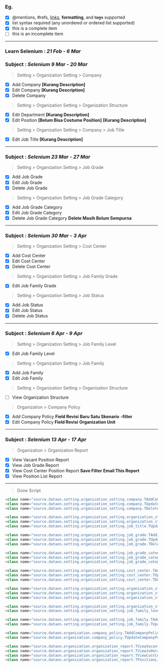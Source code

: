 ### Eg.
- [x] @mentions, #refs, [links](), **formatting**, and <del>tags</del> supported
- [x] list syntax required (any unordered or ordered list supported)
- [x] this is a complete item
- [ ] this is an incomplete item
---

### Learn Selenium       : *21 Feb - 6 Mar*

### Subject              : *Selenium 9 Mar - 20 Mar*
> Setting > Organization Setting > Company
- [x] Add Company **[Kurang Description]**
- [x] Edit Company **[Kurang Description]**
- [x] Delete Company  
> Setting > Organization Setting >  Organization Structure
- [x] Edit Department **[Kurang Description]**
- [x] Edit Position **[Belum Bisa Costume Position]** **[Kurang Description]**
> Setting > Organization Setting > Company > Job Title
- [x] Edit Job Title **[Kurang Description]**
---
	
### Subject              : *Selenium 23 Mar - 27 Mar*
> Setting > Organization Setting > Job Grade
- [x] Add Job Grade 
- [x] Edit Job Grade
- [x] Delete Job Grade 
> Setting > Organization Setting > Job Grade Category
- [x] Add Job Grade Category
- [x] Edit Job Grade Category 
- [x] Delete Job Grade Category  **Delete Masih Belum Sempurna**
---

### Subject              :  *Selenium 30 Mar - 3 Apr*
> Setting > Organization Setting > Cost Center
- [x] Add Cost Center  
- [x] Edit Cost Center
- [x] Delete Cost Center
> Setting > Organization Setting > Job Family Grade
- [x] Edit Job Family Grade
> Setting > Organization Setting > Job Status
- [x] Add Job Status
- [x] Edit Job Status
- [x] Delete Job Status
---

### Subject              :  *Selenium 6 Apr - 9 Apr*
> Setting > Organization Setting > Job Family Level
- [x] Edit Job Family Level 
> Setting > Organization Setting > Job Family
- [x] Add Job Family
- [x] Edit Job Family 
> Setting > Organization Setting > Organization Structure
- [ ] View Organization Structure
> Organization > Company Policy
- [x] Add Company Policy **Field Revisi** **Baru Satu Skenario** **-filter**
- [x] Edit Company Policy **Field Revisi** **Organization Unit**
---

### Subject              :  *Selenium 13 Apr - 17 Apr*
> Organization > Organization Report
- [x] View Vacant Position Report   
- [x] View Job Grade Report
- [x] View Cost Center Position Report **Save Filter** **Email This Report**
- [x] View Position List Report
---

> Done Script
```JAVA
<class name="source.dataon.setting.organization_setting.company.TAddCompany"/>
<class name="source.dataon.setting.organization_setting.company.TUpdateCompany"/>
<class name="source.dataon.setting.organization_setting.company.TDeleteCompany"/>

<class name="source.dataon.setting.organization_setting.organization_structure.TUpdateDepartement"/>
<class name="source.dataon.setting.organization_setting.organization_structure.TUpdatePosition"/>
<class name="source.dataon.setting.organization_setting.job_title.TUpdateJobTitle"/>

<class name="source.dataon.setting.organization_setting.job_grade.TAddJobGrade"/>
<class name="source.dataon.setting.organization_setting.job_grade.TUpdateJobGrade"/>
<class name="source.dataon.setting.organization_setting.job_grade.TDeleteJobGrade"/>

<class name="source.dataon.setting.organization_setting.job_grade_category.TAddJobGradeCategory"/>
<class name="source.dataon.setting.organization_setting.job_grade_category.TUpdateJobGradeCategory"/>
<class name="source.dataon.setting.organization_setting.job_grade_category.TDeleteJobGradeCategory"/>

<class name="source.dataon.setting.organization_setting.cost_center.TAddCostCenter"/>
<class name="source.dataon.setting.organization_setting.cost_center.TUpdateCostCenter"/>
<class name="source.dataon.setting.organization_setting.cost_center.TDeleteCostCenter"/>

<class name="source.dataon.setting.organization_setting.organization_structure.job_status.TAddJobStatus"/>
<class name="source.dataon.setting.organization_setting.organization_structure.job_status.TUpdateJobStatus"/>
<class name="source.dataon.setting.organization_setting.organization_structure.job_status.TDeleteJobStatus"/>

<class name="source.dataon.setting.organization_setting.organization_structure.job_family_grade.TUpdateJobFamilyGrade"/>
<class name="source.dataon.setting.organization_setting.job_family_level.TUpdateJobFamilyLevel"/>

<class name="source.dataon.setting.organization_setting.job_family.TAddJobFamily"/>
<class name="source.dataon.setting.organization_setting.job_family.TUpdateJobFamily"/>

<class name="source.dataon.organization.company_policy.TAddCompanyPolicy"/>
<class name="source.dataon.organization.company_policy.TUpdateCompanyPolicy"/>

<class name="source.dataon.organization.organization_report.TViewVacantPositionReport"/>
<class name="source.dataon.organization.organization_report.TViewJobGradeReport"/>
<class name="source.dataon.organization.organization_report.TViewCostCenterReport"/>
<class name="source.dataon.organization.organization_report.TPositionListReport"/>

```

	
	 
	 
	
	  

	
	 
	
	 
	 
	 
    
	
	 
	
	 
	
